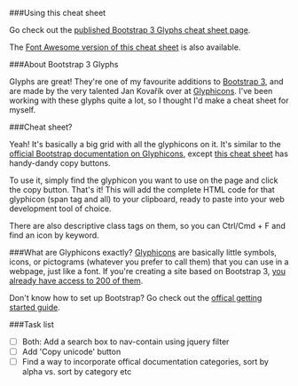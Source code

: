 ###Using this cheat sheet

Go check out the [published Bootstrap 3 Glyphs cheat sheet page](http://jamescroft.github.io/bootstrap-cheatsheets/glyphicons).

The [Font Awesome version of this cheat sheet](http://jamescroft.github.io/bootstrap-cheatsheets/font-awesome) is also available.

###About Bootstrap 3 Glyphs

Glyphs are great! They're one of my favourite additions to [Bootstrap 3](http://getbootstrap.com), and are made by the very talented Jan Kovařík over at [Glyphicons](http://glyphicons.com/). I've been working with these glyphs quite a lot, so I thought I'd make a cheat sheet for myself.

###Cheat sheet?

Yeah! It's basically a big grid with all the glyphicons on it. It's similar to the [official Bootstrap documentation on Glyphicons](http://getbootstrap.com/components/#glyphicons), except [this cheat sheet](http://jamescroft.github.io/bootstrap-cheatsheets/glyphicons) has handy-dandy copy buttons.

To use it, simply find the glyphicon you want to use on the page and click the copy button. That's it! This will add the complete HTML code for that glyphicon (span tag and all) to your clipboard, ready to paste into your web development tool of choice.

There are also descriptive class tags on them, so you can Ctrl/Cmd + F and find an icon by keyword.

###What are Glyphicons exactly?
[Glyphicons](http://glyphicons.com/) are basically little symbols, icons, or pictograms (whatever you prefer to call them) that you can use in a webpage, just like a font. If you're creating a site based on Bootstrap 3, [you already have access to 200 of them](http://getbootstrap.com/components/#glyphicons).

Don't know how to set up Bootstrap? Go check out the [offical getting started guide](http://getbootstrap.com/getting-started/).

###Task list

- [ ] Both: Add a search box to nav-contain using jquery filter
- [ ] Add 'Copy unicode' button
- [ ] Find a way to incorporate offical documentation categories, sort by alpha vs. sort by category etc
